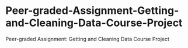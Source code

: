 # Peer-graded-Assignment-Getting-and-Cleaning-Data-Course-Project
Peer-graded Assignment: Getting and Cleaning Data Course Project
